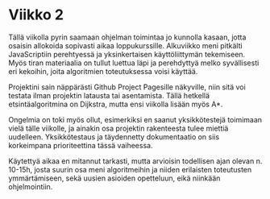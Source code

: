# Viikko 2

Tällä viikolla pyrin saamaan ohjelman toimintaa jo kunnolla kasaan, jotta osaisin
allokoida sopivasti aikaa loppukurssille. Alkuviikko meni pitkälti JavaScriptiin 
perehtyessä ja yksinkertaisen käyttöliittymän tekemiseen. Myös tiran materiaalia on
tullut luettua läpi ja perehdyttyä melko syvällisesti eri kekoihin, joita algoritmien
toteutuksessa voisi käyttää. 

Projektini sain näppärästi Github Project Pagesille näkyville, niin sitä voi testata 
ilman projektin latausta tai asentamista. Tällä hetkellä etsintäalgoritmina on Dijkstra,
mutta ensi viikolla lisään myös A\*.

Ongelmia on toki myös ollut, esimerkiksi en saanut yksikkötestejä toimimaan vielä tälle 
viikolle, ja ainakin osa projektin rakenteesta tulee miettiä uudelleen. Yksikkötestaus ja
täydennetty dokumentaatio on siis korkeimpana prioriteettina tässä vaiheessa.

Käytettyä aikaa en mitannut tarkasti, mutta arvioisin todellisen ajan olevan n. 10-15h, 
josta suurin osa meni algoritmeihin ja niiden erilaisten toteutusten ymmärtämiseen, sekä
uusien asioiden opetteluun, eikä niinkään ohjelmointiin.
